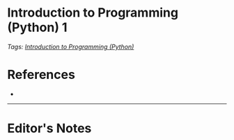# Introduction to Programming (Python) 1
*Tags: [Introduction to Programming (Python)](Introduction%20to%20Programming%20(Python).md)*
# References
- 
----------------------------------------------------------------
# Editor's Notes